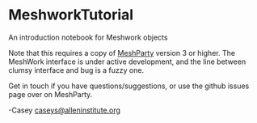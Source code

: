# MeshworkTutorial
An introduction notebook for Meshwork objects

Note that this requires a copy of [MeshParty](https://github.com/sdorkenw/MeshParty) version 3 or higher.
The MeshWork interface is under active development, and the line between clumsy interface and bug is a fuzzy one.

Get in touch if you have questions/suggestions, or use the github issues page over on MeshParty.

-Casey
caseys@alleninstitute.org
